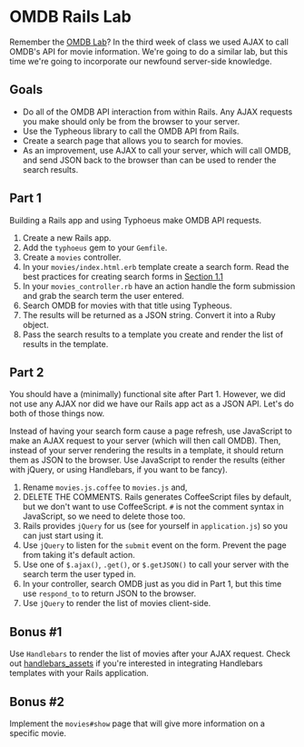 OMDB Rails Lab
==============

Remember the [OMDB Lab](https://github.com/wdi-sf-jan/omdb_api_lab)?
In the third week of class we used AJAX to call OMDB's API for movie
information. We're going to do a similar lab, but this time we're
going to incorporate our newfound server-side knowledge.

Goals
-----

- Do all of the OMDB API interaction from within Rails. Any AJAX
requests you make should only be from the browser to your server.
- Use the Typheous library to call the OMDB API from Rails.
- Create a search page that allows you to search for movies.
- As an improvement, use AJAX to call your server, which will call
  OMDB, and send JSON back to the browser than can be used to render
  the search results.

Part 1
------

Building a Rails app and using Typhoeus make OMDB API requests.

1. Create a new Rails app.
2. Add the `typhoeus` gem to your `Gemfile`.
2. Create a `movies` controller.
3. In your `movies/index.html.erb` template create a search form. Read
the best practices for creating search forms in
[Section 1.1](http://guides.rubyonrails.org/form_helpers.html)
4. In your `movies_controller.rb` have an action handle the form
submission and grab the search term the user entered.
6. Search OMDB for movies with that title using Typheous.
7. The results will be returned as a JSON string. Convert it into a
Ruby object.
8. Pass the search results to a template you create and render the
list of results in the template.

Part 2
------

You should have a (minimally) functional site after Part 1. However,
we did not use any AJAX nor did we have our Rails app act as a JSON
API. Let's do both of those things now.

Instead of having your search form cause a page refresh, use
JavaScript to make an AJAX request to your server (which will then
call OMDB). Then, instead of your server rendering the results in a
template, it should return them as JSON to the browser. Use JavaScript
to render the results (either with jQuery, or using Handlebars, if you
want to be fancy).

1. Rename `movies.js.coffee` to `movies.js` and,
2. DELETE THE COMMENTS. Rails generates CoffeeScript files by default,
but we don't want to use CoffeeScript. `#` is not the comment syntax
in JavaScript, so we need to delete those too.
3. Rails provides `jQuery` for us (see for yourself in
`application.js`) so you can just start using it.
4. Use `jQuery` to listen for the `submit` event on the form. Prevent
the page from taking it's default action.
5. Use one of `$.ajax()`, `.get()`, or `$.getJSON()` to call your
server with the search term the user typed in.
6. In your controller, search OMDB just as you did in Part 1, but this
time use `respond_to` to return JSON to the browser.
7. Use `jQuery` to render the list of movies client-side.

Bonus #1
--------

Use `Handlebars` to render the list of movies after your AJAX
request. Check out
[handlebars_assets](https://github.com/leshill/handlebars_assets) if
you're interested in integrating Handlebars templates with your Rails
application.

Bonus #2
--------

Implement the `movies#show` page that will give more information on a
specific movie.
